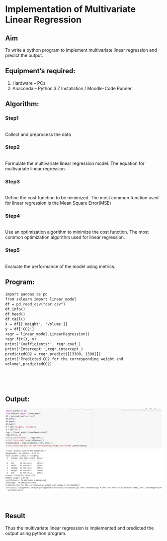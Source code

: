 # Implementation of Multivariate Linear Regression
## Aim
To write a python program to implement multivariate linear regression and predict the output.
## Equipment’s required:
1.	Hardware – PCs
2.	Anaconda – Python 3.7 Installation / Moodle-Code Runner
## Algorithm:
### Step1
<br>Collect and preprocess the data

### Step2
<br>Formulate the multivariate linear regression model. The equation for multivariate linear regression.

### Step3
<br>Define the cost function to be minimized. The most common function used for linear regression is the Mean Square Error(MSE)

### Step4
<br>Use an optimization algorithm to minimize the cost function. The most common optimization algorithm used for linear regression.

### Step5
<br>Evaluate the performance of the model using metrics.

## Program:
```
import pandas as pd
from sklearn import linear_model
df = pd.read_csv("car.csv")
df.info()
df.head()
df.tail()
X = df[['Weight', 'Volume']]
y = df['CO2']
regr = linear_model.LinearRegression()
regr.fit(X, y)
print('Coefficients:', regr.coef_)
print('Intercept:',regr.intercept_)
predictedCO2 = regr.predict([[3300, 1300]])
print('Predicted CO2 for the corresponding weight and volume',predictedCO2)





```
## Output:
![alt text](<WhatsApp Image 2025-01-02 at 07.53.51_e052004d.jpg>)


<br>

## Result
Thus the multivariate linear regression is implemented and predicted the output using python program.